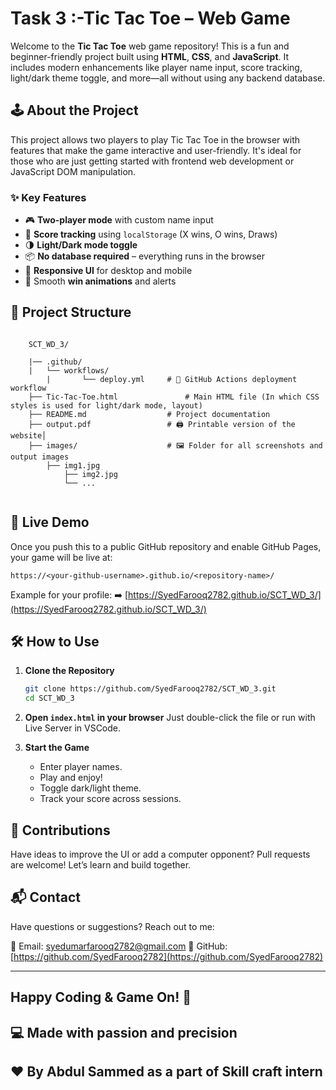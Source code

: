 # Task 3 :-Tic Tac Toe – Web Game

Welcome to the **Tic Tac Toe** web game repository! This is a fun and beginner-friendly project built using **HTML**, **CSS**, and **JavaScript**. It includes modern enhancements like player name input, score tracking, light/dark theme toggle, and more—all without using any backend database.

## 🕹️ About the Project

This project allows two players to play Tic Tac Toe in the browser with features that make the game interactive and user-friendly. It's ideal for those who are just getting started with frontend web development or JavaScript DOM manipulation.

### ✨ Key Features

* 🎮 **Two-player mode** with custom name input
* 🧠 **Score tracking** using `localStorage` (X wins, O wins, Draws)
* 🌗 **Light/Dark mode toggle**
* 📦 **No database required** – everything runs in the browser
* 📱 **Responsive UI** for desktop and mobile
* 🎉 Smooth **win animations** and alerts

## 📂 Project Structure

```

	SCT_WD_3/
	
	|── .github/
   	|	└── workflows/
        |		└── deploy.yml     # 🚀 GitHub Actions deployment workflow
	├── Tic-Tac-Toe.html           	   # Main HTML file (In which CSS styles is used for light/dark mode, layout)
	├── README.md            	   # Project documentation
	├── output.pdf          	   # 🖨️ Printable version of the website│
	├── images/             	   # 🖼️ Folder for all screenshots and output images
   		├── img1.jpg
    		├── img2.jpg
    		└── ...
    		
```

## 🚀 Live Demo

Once you push this to a public GitHub repository and enable GitHub Pages, your game will be live at:

```
https://<your-github-username>.github.io/<repository-name>/
```

Example for your profile:
➡️ [https://SyedFarooq2782.github.io/SCT_WD_3/](https://SyedFarooq2782.github.io/SCT_WD_3/)

## 🛠️ How to Use

1. **Clone the Repository**

   ```bash
   git clone https://github.com/SyedFarooq2782/SCT_WD_3.git
   cd SCT_WD_3
   ```

2. **Open `index.html` in your browser**
   Just double-click the file or run with Live Server in VSCode.

3. **Start the Game**

   * Enter player names.
   * Play and enjoy!
   * Toggle dark/light theme.
   * Track your score across sessions.

## 🤝 Contributions

Have ideas to improve the UI or add a computer opponent?
Pull requests are welcome! Let’s learn and build together.

## 📬 Contact

Have questions or suggestions? Reach out to me:

📧 Email: [syedumarfarooq2782@gmail.com](mailto:syedumarfarooq2782@gmail.com)
🔗 GitHub: [https://github.com/SyedFarooq2782](https://github.com/SyedFarooq2782)

---

## Happy Coding & Game On! 🎯

## 💻 Made with passion and precision  

## ❤️ By Abdul Sammed as a part of Skill craft intern
